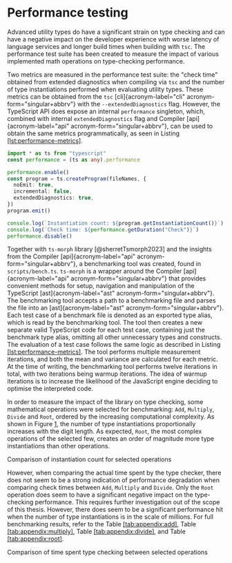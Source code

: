 # Performance testing

Advanced utility types do have a significant strain on type checking and can have a negative impact on the developer experience with worse latency of language services and longer build times when building with `tsc`. The performance test suite has been created to measure the impact of various implemented math operations on type-checking performance.

Two metrics are measured in the performance test suite: the "check time" obtained from extended diagnostics when compiling via `tsc` and the number of type instantiations performed when evaluating utility types. These metrics can be obtained from the `tsc` [cli]{acronym-label="cli" acronym-form="singular+abbrv"} with the `--extendedDiagnostics` flag. However, the TypeScript API does expose an internal `performance` singleton, which, combined with internal `extendedDiagnostics` flag and Compiler [api]{acronym-label="api" acronym-form="singular+abbrv"}, can be used to obtain the same metrics programmatically, as seen in Listing [\[lst:performance-metrics\]](#lst:performance-metrics).

<div class="listing">

``` TypeScript
import * as ts from "typescript"
const performance = (ts as any).performance

performance.enable()
const program = ts.createProgram(fileNames, {
  noEmit: true,
  incremental: false,
  extendedDiagnostics: true,
})
program.emit()

console.log(`Instantiation count: ${program.getInstantiationCount()}`)
console.log(`Check time: ${performance.getDuration("Check")}`)
performance.disable()
```

</div>

Together with `ts-morph` library [@sherretTsmorph2023] and the insights from the Compiler [api]{acronym-label="api" acronym-form="singular+abbrv"}, a benchmarking tool was created, found in `scripts/bench.ts`. `ts-morph` is a wrapper around the Compiler [api]{acronym-label="api" acronym-form="singular+abbrv"} that provides convenient methods for setup, navigation and manipulation of the TypeScript [ast]{acronym-label="ast" acronym-form="singular+abbrv"}. The benchmarking tool accepts a path to a benchmarking file and parses the file into an [ast]{acronym-label="ast" acronym-form="singular+abbrv"}. Each test case of a benchmark file is denoted as an exported type alias, which is read by the benchmarking tool. The tool then creates a new separate valid TypeScript code for each test case, containing just the benchmark type alias, omitting all other unnecessary types and constructs. The evaluation of a test case follows the same logic as described in Listing [\[lst:performance-metrics\]](#lst:performance-metrics). The tool performs multiple measurement iterations, and both the mean and variance are calculated for each metric. At the time of writing, the benchmarking tool performs twelve iterations in total, with two iterations being warmup iterations. The idea of warmup iterations is to increase the likelihood of the JavaScript engine deciding to optimise the interpreted code.

In order to measure the impact of the library on type checking, some mathematical operations were selected for benchmarking: `Add`, `Multiply`, `Divide` and `Root`, ordered by the increasing computational complexity. As shown in Figure [1](#fig:instantiation-count), the number of type instantiations proportionally increases with the digit length. As expected, `Root`, the most complex operations of the selected few, creates an order of magnitude more type instantiations than other operations.

<div id="fig:instantiation-count" class="figure">

<div class="caption">

Comparison of instantiation count for selected operations

</div>

</div>

However, when comparing the actual time spent by the type checker, there does not seem to be a strong indication of performance degradation when comparing check times between `Add`, `Multiply` and `Divide`. Only the `Root` operation does seem to have a significant negative impact on the type-checking performance. This requires further investigation out of the scope of this thesis. However, there does seem to be a significant performance hit when the number of type instantiations is in the scale of millions. For full benchmarking results, refer to the Table [\[tab:appendix:add\]](#tab:appendix:add), Table [\[tab:appendix:multiply\]](#tab:appendix:multiply), Table [\[tab:appendix:divide\]](#tab:appendix:divide), and Table [\[tab:appendix:root\]](#tab:appendix:root).

<div id="fig:check-time" class="figure">

<div class="caption">

Comparison of time spent type checking between selected operations

</div>

</div>
